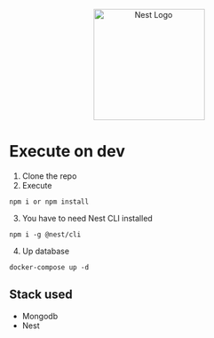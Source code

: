 <p align="center">
  <a href="http://nestjs.com/" target="blank"><img src="https://nestjs.com/img/logo-small.svg" width="200" alt="Nest Logo" /></a>
</p>


# Execute on dev

1. Clone the repo
2. Execute 
```
npm i or npm install
```
3. You have to need Nest CLI installed
```
npm i -g @nest/cli
```
4. Up database
```
docker-compose up -d
```


## Stack used
* Mongodb
* Nest